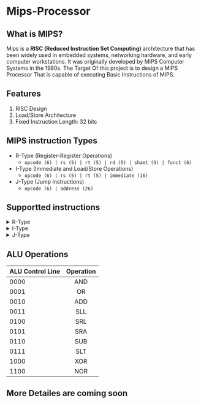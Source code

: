 # Mips-Processor
## What is MIPS?
Mips is a **RISC (Reduced Instruction Set Computing)** architecture that has been widely used in embedded systems, networking hardware, and early computer workstations. It was originally developed by MIPS Computer Systems in the 1980s. The Target Of this project is to design a MIPS Processor That is capable of executing Basic Instructions of MIPS.

## Features
1. RISC Design
2. Load/Store Architecture
3. Fixed Instruction Length: 32 bits

## MIPS instruction Types
- R-Type (Register-Register Operations)
  - ` opcode (6) | rs (5) | rt (5) | rd (5) | shamt (5) | funct (6) `
- I-Type (Immediate and Load/Store Operations)
  - `opcode (6) | rs (5) | rt (5) | immediate (16)`
- J-Type (Jump Instructions)
  - `opcode (6) | address (26)`

## Supportted instructions

<details>
  <summary>R-Type</summary>

 
  - and
  - or
  - add
  - sll
  - srl
  - sra
  - sub
  - slt
  - xor
  - nor
  - jr
    
  
</details>

<details>
  <summary>I-Type</summary>

 
  - lw
  - sw
  - beq
  - bne
  - addi
  - slti
  - andi
  - ori
  - xori
  - lui
  - lb
  - lh
  - lbu
  - lhu
  - sb
  - sh
    
  
</details>
<details>
  <summary>J-Type</summary>

 
  - j
  - jal
    
  
</details>

## ALU Operations

| ALU Control Line  | Operation |
| ------------- | :-------------: |
| 0000          | AND  |
| 0001          | OR   |
| 0010          | ADD  |
| 0011          | SLL  |
| 0100          | SRL  |
| 0101          | SRA  |
| 0110          | SUB  |
| 0111          | SLT  |
| 1000          | XOR  |
| 1100          | NOR  |


## More Detailes are coming soon
